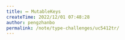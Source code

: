```yaml
---
title: ➖ MutableKeys
createTime: 2022/12/01 07:48:28
author: pengzhanbo
permalink: /note/type-challenges/uc5412tr/
---
```

